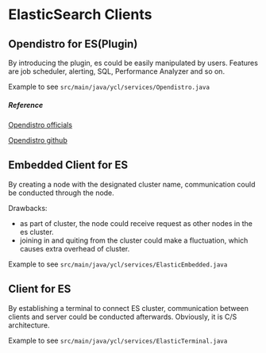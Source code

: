 # ElasticSearch Clients
## Opendistro for ES(Plugin)

By introducing the plugin, es could be easily manipulated by users. Features are 
job scheduler, alerting, SQL, Performance Analyzer and so on. 

Example to see ``src/main/java/ycl/services/Opendistro.java``


##### Reference
[Opendistro officials](https://opendistro.github.io/for-elasticsearch-docs/docs/install/plugins/#plugin-compatibility) 

[Opendistro github](https://github.com/opendistro-for-elasticsearch/sql)


## Embedded Client for ES

By creating a node with the designated cluster name, communication could be 
conducted through the node. 

Drawbacks:

- as part of cluster, the node could receive request as other nodes in the es 
cluster.
- joining in and quiting from the cluster could make a fluctuation, which causes
extra overhead of cluster.

Example to see ``src/main/java/ycl/services/ElasticEmbedded.java``

## Client for ES

By establishing a terminal to connect ES cluster, communication between clients 
and server could be conducted afterwards. Obviously, it is C/S architecture. 

Example to see ``src/main/java/ycl/services/ElasticTerminal.java``

